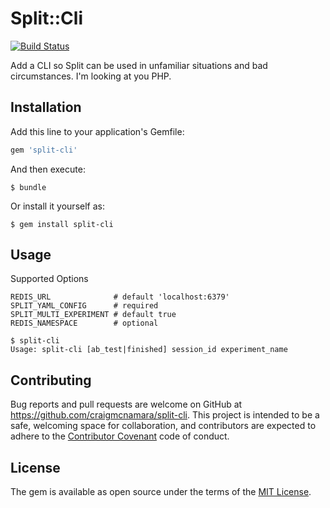 # Split::Cli

[![Build Status](https://travis-ci.org/craigmcnamara/split-cli.svg)](https://travis-ci.org/craigmcnamara/split-cli)

Add a CLI so Split can be used in unfamiliar situations and bad circumstances. I'm looking at you PHP.

## Installation

Add this line to your application's Gemfile:

```ruby
gem 'split-cli'
```

And then execute:

    $ bundle

Or install it yourself as:

    $ gem install split-cli

## Usage

Supported Options
```shell
REDIS_URL              # default 'localhost:6379'
SPLIT_YAML_CONFIG      # required
SPLIT_MULTI_EXPERIMENT # default true
REDIS_NAMESPACE        # optional
```

```shell
$ split-cli
Usage: split-cli [ab_test|finished] session_id experiment_name
```

## Contributing

Bug reports and pull requests are welcome on GitHub at https://github.com/craigmcnamara/split-cli. This project is intended to be a safe, welcoming space for collaboration, and contributors are expected to adhere to the [Contributor Covenant](https://github.com/craigmcnamara/split-cli/blob/master/CODE_OF_CONDUCT.md) code of conduct.


## License

The gem is available as open source under the terms of the [MIT License](http://opensource.org/licenses/MIT).


